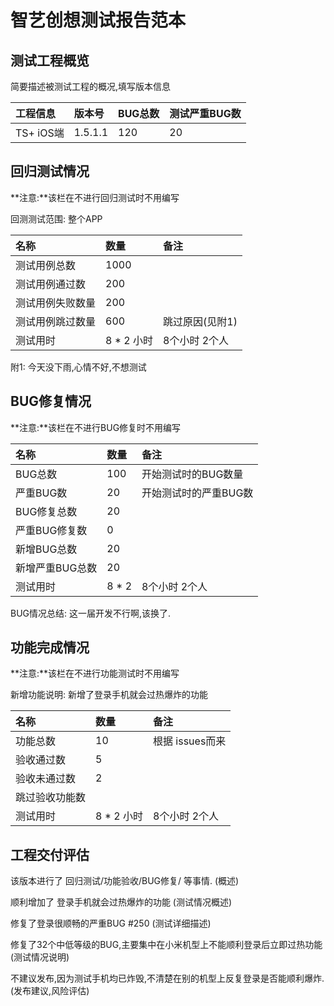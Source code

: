 # 智艺创想测试报告范本

## 测试工程概览

简要描述被测试工程的概况,填写版本信息

| 工程信息 | 版本号 | BUG总数 | 测试严重BUG数 | 
|:----|:----|:----|:----|
| TS+ iOS端 | 1.5.1.1 | 120 | 20 |

## 回归测试情况

**注意:**该栏在不进行回归测试时不用编写

回测测试范围: 整个APP

| 名称 | 数量 | 备注 |
|:----|:----|:----|
| 测试用例总数 | 1000 |
| 测试用例通过数 | 200 | 
| 测试用例失败数量 | 200 |
| 测试用例跳过数量 | 600 | 跳过原因(见附1) |
| 测试用时 | 8 * 2 小时 | 8个小时 2个人 |

附1: 
今天没下雨,心情不好,不想测试

## BUG修复情况

**注意:**该栏在不进行BUG修复时不用编写

| 名称 | 数量 | 备注 |
|:----|:----|:----|
| BUG总数 | 100 | 开始测试时的BUG数量 |
| 严重BUG数 | 20 | 开始测试时的严重BUG数 |
| BUG修复总数 | 20 | 
| 严重BUG修复数 | 0 |
| 新增BUG总数 | 20 |
| 新增严重BUG总数 | 20 |
| 测试用时 | 8 * 2 | 8个小时 2个人 |

BUG情况总结: 这一届开发不行啊,该换了.

## 功能完成情况

**注意:**该栏在不进行功能测试时不用编写

新增功能说明: 新增了登录手机就会过热爆炸的功能

| 名称 | 数量 | 备注 |
|:----|:----|:----|
| 功能总数 | 10 |  根据 issues而来 |
| 验收通过数 | 5 |
| 验收未通过数 | 2 |
| 跳过验收功能数 |
| 测试用时 | 8 * 2 小时 | 8个小时 2个人 |


## 工程交付评估

该版本进行了 回归测试/功能验收/BUG修复/ 等事情. (概述)

顺利增加了 登录手机就会过热爆炸的功能 (测试情况概述)

修复了登录很顺畅的严重BUG #250 (测试详细描述)

修复了32个中低等级的BUG,主要集中在小米机型上不能顺利登录后立即过热功能 (测试情况说明)


不建议发布,因为测试手机均已炸毁,不清楚在别的机型上反复登录是否能顺利爆炸. (发布建议,风险评估)
